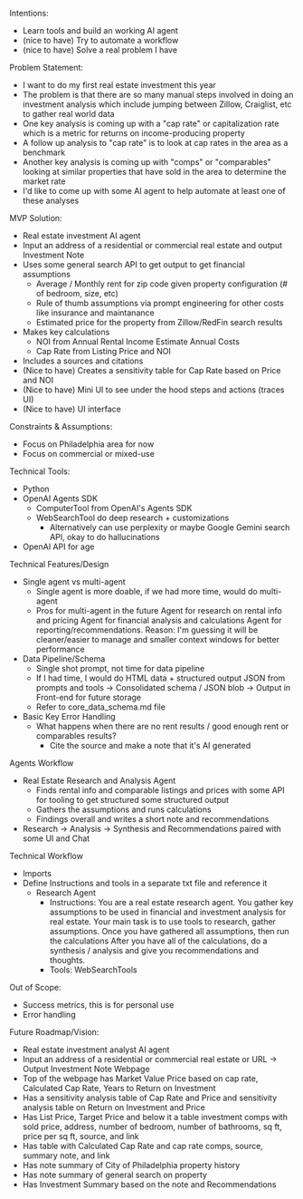 Intentions:
- Learn tools and build an working AI agent
- (nice to have) Try to automate a workflow
- (nice to have) Solve a real problem I have

Problem Statement:
- I want to do my first real estate investment this year
- The problem is that there are so many manual steps involved in doing an investment analysis which include jumping between Zillow, Craiglist, etc to gather real world data
- One key analysis is coming up with a "cap rate" or capitalization rate which is a metric for returns on income-producing property 
- A follow up analysis to "cap rate" is to look at cap rates in the area as a benchmark
- Another key analysis is coming up with "comps" or "comparables" looking at similar properties that have sold in the area to determine the market rate
- I'd like to come up with some AI agent to help automate at least one of these analyses

MVP Solution:
- Real estate investment AI agent 
- Input an address of a residential or commercial real estate and output Investment Note
- Uses some general search API to get output to get financial assumptions
    - Average / Monthly rent for zip code given property configuration (# of bedroom, size, etc)
    - Rule of thumb assumptions via prompt engineering for other costs like insurance and maintanance 
    - Estimated price for the property from Zillow/RedFin search results
- Makes key calculations
    - NOI from Annual Rental Income Estimate Annual Costs
    - Cap Rate from Listing Price and NOI
- Includes a sources and citations 
- (Nice to have) Creates a sensitivity table for Cap Rate based on Price and NOI
- (Nice to have) Mini UI to see under the hood steps and actions (traces UI)
- (Nice to have) UI interface

Constraints & Assumptions:
- Focus on Philadelphia area for now
- Focus on commercial or mixed-use

Technical Tools:
- Python
- OpenAI Agents SDK
    - ComputerTool from OpenAI's Agents SDK 
    - WebSearchTool do deep research + customizations
        - Alternatively can use perplexity or maybe Google Gemini search API, okay to do hallucinations
- OpenAI API for age



Technical Features/Design
- Single agent vs multi-agent
    - Single agent is more doable, if we had more time, would do multi-agent
    - Pros for multi-agent in the future
        Agent for research on rental info and pricing
        Agent for financial analysis and calculations
        Agent for reporting/recommendations.
        Reason: I'm guessing it will be cleaner/easier to manage and smaller context windows for better performance
- Data Pipeline/Schema
    - Single shot prompt, not time for data pipeline
    - If I had time, I would do HTML data + structured output JSON from prompts and tools -> Consolidated schema / JSON blob -> Output in Front-end for future storage
    - Refer to core_data_schema.md file
- Basic Key Error Handling
    - What happens when there are no rent results / good enough rent or comparables results?
        - Cite the source and make a note that it's AI generated 

Agents Workflow
- Real Estate Research and Analysis Agent 
    - Finds rental info and comparable listings and prices with some API for tooling to get structured some structured output
    - Gathers the assumptions and runs calculations
    - Findings overall and writes a short note and recommendations
- Research -> Analysis -> Synthesis and Recommendations paired with some UI and Chat


Technical Workflow
- Imports
- Define Instructions and tools in a separate txt file and reference it
    - Research Agent
        - Instructions:
            You are a real estate research agent. You gather key assumptions to be used in financial and investment analysis for real estate. Your main task is to use tools to research, gather assumptions.
            Once you have gathered all assumptions, then run the calculations
            After you have all of the calculations, do a synthesis / analysis and give you recommendations and thoughts.
        - Tools: WebSearchTools

Out of Scope:
- Success metrics, this is for personal use
- Error handling

Future Roadmap/Vision:
- Real estate investment analyst AI agent
- Input an address of a residential or commercial real estate or URL -> Output Investment Note Webpage
- Top of the webpage has Market Value Price based on cap rate, Calculated Cap Rate, Years to Return on Investment
- Has a sensitivity analysis table of Cap Rate and Price and sensitivity analysis table on Return on Investment and Price
- Has List Price, Target Price and below it a table investment comps with sold price, address, number of bedroom, number of bathrooms, sq ft, price per sq ft, source, and link
- Has table with Calculated Cap Rate and cap rate comps, source, summary note, and link
- Has note summary of City of Philadelphia property history
- Has note summary of general search on property
- Has Investment Summary based on the note and Recommendations